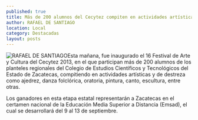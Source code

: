```yaml
---
published: true
title: Más de 200 alumnos del Cecytez compiten en actividades artísticas para pasar a certamen nacional
author: RAFAEL DE SANTIAGO
location: Local
category: Destacadas
layout: posts
---
```


![RAFAEL DE SANTIAGO](http://i.imgur.com/XI0LanMm.jpg)Esta mañana, fue inaugurado el 16 Festival de Arte y Cultura del Cecytez 2013, en el que participan más de 200 alumnos de los planteles regionales del Colegio de Estudios Científicos y Tecnológicos del Estado de Zacatecas, compitiendo en actividades artísticas y de destreza como ajedrez, danza folclórica, oratoria, pintura, canto, escultura, entre otras. 

Los ganadores en esta etapa estatal representarán a Zacatecas en el certamen nacional de la Educación Media Superior a Distancia (Emsad), el cual se desarrollará del 9 al 13 de septiembre.
